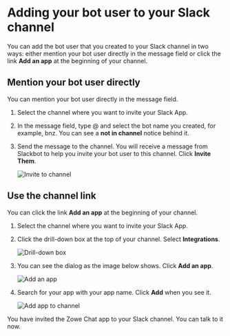 # Adding your bot user to your Slack channel

You can add the bot user that you created to your Slack channel in two ways: either mention your bot user directly in the message field or click the link **Add an app** at the beginning of your channel.

## Mention your bot user directly 

You can mention your bot user directly in the message field.

1. Select the channel where you want to invite your Slack App.

2. In the message field, type @ and select the bot name you created, for example, bnz. You can see a **not in channel** notice behind it.

3. Send the message to the channel. You will receive a message from Slackbot to help you invite your bot user to this channel. Click **Invite Them**.

    ![Invite to channel](pathname:///stable/images/zowe-chat/slack_invitebot.png)

## Use the channel link

You can click the link **Add an app** at the beginning of your channel.

1. Select the channel where you want to invite your Slack App.

2. Click the drill-down box at the top of your channel. Select **Integrations**.

    ![Drill-down box](pathname:///stable/images/zowe-chat/slack_channelhead.png)

3. You can see the dialog as the image below shows. Click **Add an app**.

    ![Add an app](pathname:///stable/images/zowe-chat/slack_addapp.png)

4. Search for your app with your app name. Click **Add** when you see it.

    ![Add app to channel](pathname:///stable/images/zowe-chat/slack_add.png)


You have invited the Zowe Chat app to your Slack channel. You can talk to it now.


